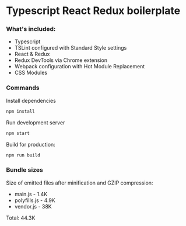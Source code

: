 # Typescript React Redux boilerplate

### What's included:
- Typescript
- TSLint configured with Standard Style settings
- React & Redux
- Redux DevTools via Chrome extension
- Webpack configuration with Hot Module Replacement
- CSS Modules

### Commands

Install dependencies
```bash
npm install
```

Run development server
```bash
npm start
```

Build for production:
```bash
npm run build
```

### Bundle sizes
Size of emitted files after minification and GZIP compression:
 - main.js - 1.4K
 - polyfills.js - 4.9K
 - vendor.js - 38K

Total: 44.3K